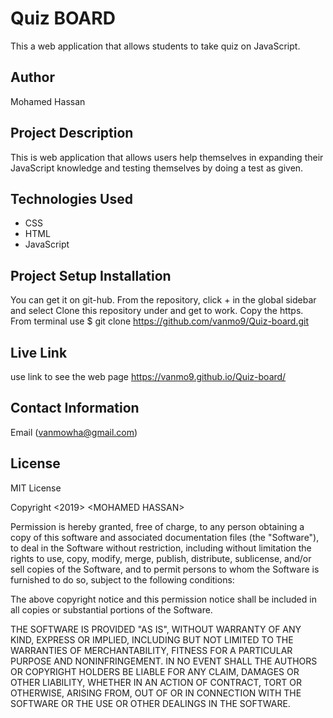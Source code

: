 # Quiz BOARD

This a web application that allows students to take quiz on JavaScript.

## Author

Mohamed Hassan

## Project Description

This is web application that allows users help themselves in expanding their JavaScript knowledge and testing themselves by doing a test as given.
## Technologies Used
-   CSS
-   HTML
-   JavaScript 

##   Project Setup Installation
You can get it on git-hub. From the  repository, click + in the global sidebar and select Clone this repository under and get to work. Copy the https. From terminal use $ git clone <https://github.com/vanmo9/Quiz-board.git>


## Live Link

use link to see the web page <https://vanmo9.github.io/Quiz-board/>

## Contact Information

Email (vanmowha@gmail.com)

## License

MIT License

Copyright &lt;2019> &lt;MOHAMED HASSAN>

Permission is hereby granted, free of charge, to any person obtaining a copy of this software and associated documentation files (the "Software"), to deal in the Software without restriction, including without limitation the rights to use, copy, modify, merge, publish, distribute, sublicense, and/or sell copies of the Software, and to permit persons to whom the Software is furnished to do so, subject to the following conditions:

The above copyright notice and this permission notice shall be included in all copies or substantial portions of the Software.

THE SOFTWARE IS PROVIDED "AS IS", WITHOUT WARRANTY OF ANY KIND, EXPRESS OR IMPLIED, INCLUDING BUT NOT LIMITED TO THE WARRANTIES OF MERCHANTABILITY, FITNESS FOR A PARTICULAR PURPOSE AND NONINFRINGEMENT. IN NO EVENT SHALL THE AUTHORS OR COPYRIGHT HOLDERS BE LIABLE FOR ANY CLAIM, DAMAGES OR OTHER LIABILITY, WHETHER IN AN ACTION OF CONTRACT, TORT OR OTHERWISE, ARISING FROM, OUT OF OR IN CONNECTION WITH THE SOFTWARE OR THE USE OR OTHER DEALINGS IN THE SOFTWARE.
